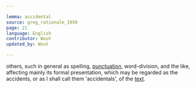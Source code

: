 ```yaml
---

lemma: accidental
source: greg_rationale_1950
page: 21
language: English
contributor: Wout
updated_by: Wout

---
```


others, such in general as spelling, [punctuation](punctuation.html), word-division, and the like, affecting mainly its formal presentation, which may be regarded as the accidents, or as I shall call them 'accidentals', of the [text](text.html).
